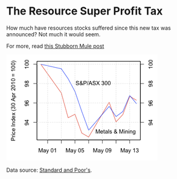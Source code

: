 # The Resource Super Profit Tax
How much have resources stocks suffered since this
new tax was announced? Not much it would seem.

For more, read [this Stubborn Mule post](http://www.stubbornmule.net/2010/05/the-australian-resources-tax/)

![Resources performance vs ASX 300](xmm.png)

Data source: [Standard and Poor's](http://www.standardandpoors.com/indices/sp-asx-all-ordinaries/en/us/?indexId=spaustaordaudto--p-au----).
